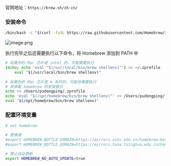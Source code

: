 官网地址：`https://brew.sh/zh-cn/`

### 安装命令

```bash
/bin/bash -c "$(curl -fsSL https://raw.githubusercontent.com/Homebrew/install/HEAD/install.sh)"
```

![image.png](https://upload-images.jianshu.io/upload_images/14623749-734b4b57c357401b.png?imageMogr2/auto-orient/strip%7CimageView2/2/w/1240)

执行完毕之后还需要执行以下命令，将 Homebrew 添加到 PATH 中

```bash
# 如果你的 Mac 芯片是 intel 的，可能需要执行
(echo; echo 'eval "$(/usr/local/bin/brew shellenv)"') >> ~/.zprofile
    eval "$(/usr/local/bin/brew shellenv)"
    
# 如果你的 Mac 芯片是 m 系列的，可能你需要执行
# 具体看 homebrew 的安装提示
echo >> /Users/pudongping/.zprofile
echo 'eval "$(/opt/homebrew/bin/brew shellenv)"' >> /Users/pudongping/.zprofile
eval "$(/opt/homebrew/bin/brew shellenv)"    
```

### 配置环境变量

```bash
# set homebrew

# 更换源
#export HOMEBREW_BOTTLE_DOMAIN=https://mirrors.ustc.edu.cn/homebrew-bottles
#export HOMEBREW_BOTTLE_DOMAIN=https://mirrors.tuna.tsinghua.edu.cn/homebrew-bottles

# 禁止自动更新
export HOMEBREW_NO_AUTO_UPDATE=true
```